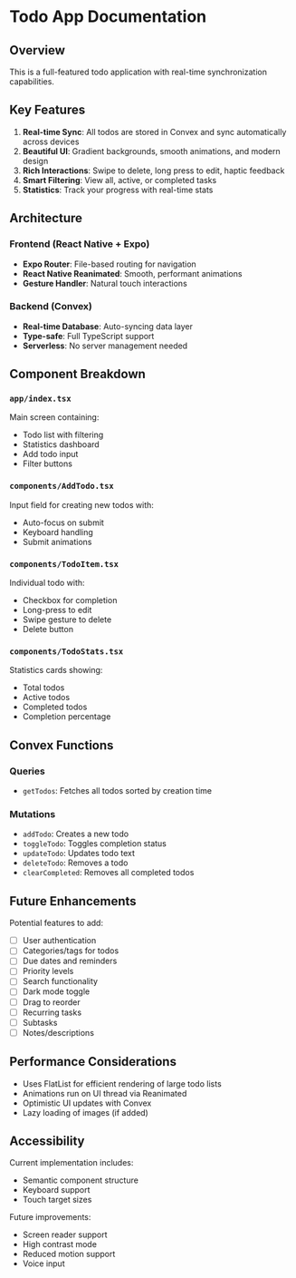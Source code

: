 # Todo App Documentation

## Overview

This is a full-featured todo application with real-time synchronization capabilities.

## Key Features

1. **Real-time Sync**: All todos are stored in Convex and sync automatically across devices
2. **Beautiful UI**: Gradient backgrounds, smooth animations, and modern design
3. **Rich Interactions**: Swipe to delete, long press to edit, haptic feedback
4. **Smart Filtering**: View all, active, or completed tasks
5. **Statistics**: Track your progress with real-time stats

## Architecture

### Frontend (React Native + Expo)
- **Expo Router**: File-based routing for navigation
- **React Native Reanimated**: Smooth, performant animations
- **Gesture Handler**: Natural touch interactions

### Backend (Convex)
- **Real-time Database**: Auto-syncing data layer
- **Type-safe**: Full TypeScript support
- **Serverless**: No server management needed

## Component Breakdown

### `app/index.tsx`
Main screen containing:
- Todo list with filtering
- Statistics dashboard
- Add todo input
- Filter buttons

### `components/AddTodo.tsx`
Input field for creating new todos with:
- Auto-focus on submit
- Keyboard handling
- Submit animations

### `components/TodoItem.tsx`
Individual todo with:
- Checkbox for completion
- Long-press to edit
- Swipe gesture to delete
- Delete button

### `components/TodoStats.tsx`
Statistics cards showing:
- Total todos
- Active todos
- Completed todos
- Completion percentage

## Convex Functions

### Queries
- `getTodos`: Fetches all todos sorted by creation time

### Mutations
- `addTodo`: Creates a new todo
- `toggleTodo`: Toggles completion status
- `updateTodo`: Updates todo text
- `deleteTodo`: Removes a todo
- `clearCompleted`: Removes all completed todos

## Future Enhancements

Potential features to add:
- [ ] User authentication
- [ ] Categories/tags for todos
- [ ] Due dates and reminders
- [ ] Priority levels
- [ ] Search functionality
- [ ] Dark mode toggle
- [ ] Drag to reorder
- [ ] Recurring tasks
- [ ] Subtasks
- [ ] Notes/descriptions

## Performance Considerations

- Uses FlatList for efficient rendering of large todo lists
- Animations run on UI thread via Reanimated
- Optimistic UI updates with Convex
- Lazy loading of images (if added)

## Accessibility

Current implementation includes:
- Semantic component structure
- Keyboard support
- Touch target sizes

Future improvements:
- Screen reader support
- High contrast mode
- Reduced motion support
- Voice input

